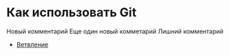 # Как использовать Git
Новый комментарий
Еще один новый комметарий
Лишний комментарий
- [Ветвление](./branch_help.md)
